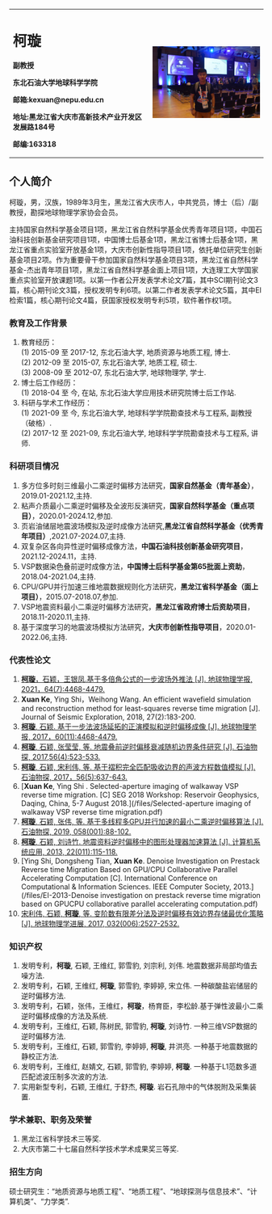 <div>
<table border="0">
  <tr>
    <td width="55%">
      <h1>柯璇</h1>
      <p><b>副教授</b></p>
      <p><b>东北石油大学地球科学学院</b></p>
      <p><b>邮箱:kexuan@nepu.edu.cn</b></p>
      <p><b>地址:黑龙江省大庆市高新技术产业开发区发展路184号</b></p>
      <p><b>邮编:163318</b></p>
    </td>
    <td width="45%">
      <img src="/photos/me-little.jpg" width="100%">
    </td>
  </tr>
</table>
</div>

## 个人简介

柯璇，男，汉族，1989年3月生，黑龙江省大庆市人，中共党员，博士（后）/副教授，勘探地球物理学家协会会员。

主持国家自然科学基金项目1项，黑龙江省自然科学基金优秀青年项目1项，中国石油科技创新基金研究项目1项，中国博士后基金1项，黑龙江省博士后基金1项，黑龙江省重点实验室开放基金1项，大庆市创新性指导项目1项，依托单位研究生创新基金项目2项。作为重要骨干参加国家自然科学基金项目3项，黑龙江省自然科学基金-杰出青年项目1项，黑龙江省自然科学基金面上项目1项，大连理工大学国家重点实验室开放课题1项。以第一作者公开发表学术论文7篇，其中SCI期刊论文3篇，核心期刊论文3篇，授权发明专利6项。以第二作者发表学术论文5篇，其中EI检索1篇，核心期刊论文4篇，获国家授权发明专利5项，软件著作权1项。

### 教育及工作背景
1. 教育经历：  
(1) 2015-09 至 2017-12, 东北石油大学, 地质资源与地质工程, 博士.  
(2) 2012-09 至 2015-07, 东北石油大学, 地质工程, 硕士.  
(3) 2008-09 至 2012-07, 东北石油大学, 地球物理学, 学士.  
2. 博士后工作经历：   
(1) 2018-04 至 今, 在站, 东北石油大学应用技术研究院博士后工作站.
3. 科研与学术工作经历：  
(1) 2021-09 至 今, 东北石油大学, 地球科学学院勘查技术与工程系, 副教授（破格）.  
(2) 2017-12 至 2021-09, 东北石油大学, 地球科学学院勘查技术与工程系, 讲师.

### 科研项目情况
1. 多方位多时刻三维最小二乘逆时偏移方法研究，**国家自然基金（青年基金）**，2019.01-2021.12,主持.
2. 粘声介质最小二乘逆时偏移及全波形反演研究，**国家自然科学基金（重点项目）**，2020.01-2024.12,参加.  
3. 页岩油储层地震波场模拟及逆时成像方法研究,**黑龙江省自然科学基金（优秀青年项目）**,2021.07-2024.07,主持.
4. 双复杂区各向异性逆时偏移成像方法，**中国石油科技创新基金研究项目**，2021.12-2024.11，主持.
5. VSP数据染色叠前逆时成像方法，**中国博士后科学基金第65批面上资助**，2018.04-2021.04,主持.  
6. CPU/GPU并行加速三维地震数据规则化方法研究，**黑龙江省科学基金（面上项目）**，2015.07-2018.07,参加.  
7. VSP地震资料最小二乘逆时偏移方法研究，**黑龙江省政府博士后资助项目**，2018.11-2020.11,主持.  
8. 基于深度学习的地震波场模拟方法研究，**大庆市创新性指导项目**，2020.01-2022.06,主持.

### 代表性论文
1. [**柯璇**，石颖，王银凤.基于多倍角公式的一步波场外推法 [J]. 地球物理学报, 2021，64(7):4468-4479.](/files/基于多倍角公式的一步波场外推法.pdf)
2. **Xuan Ke**, Ying Shi，Weihong Wang. An efficient wavefield simulation and reconstruction method for least-squares reverse time migration [J]. Journal of Seismic Exploration, 2018, 27(2):183-200.
3. [**柯璇**, 石颖. 基于一步法波场延拓的正演模拟和逆时偏移成像 [J]. 地球物理学报, 2017，60(11):4468-4479.](/files/SCI-地球物理学报-基于一步法波场延拓的正演模拟和逆时偏移成像.pdf)
4. [**柯璇**, 石颖, 张莹莹, 等. 地震叠前逆时偏移衰减随机边界条件研究 [J]. 石油物探, 2017,56(4):523-533.](/files/统计源-石油物探-地震叠前逆时偏移衰减随机边界条件研究-正文.pdf)
5. [**柯璇**, 石颖, 宋利伟, 等. 基于褶积完全匹配吸收边界的声波方程数值模拟 [J]. 石油物探, 2017，56(5):637-643.](/files/统计源-石油物探-基于褶积完全匹配吸收边界的声波方程数值模拟-正文.pdf)
6. [**Xuan Ke**, Ying Shi . Selected-aperture imaging of walkaway VSP reverse time migration. [C] SEG 2018 Workshop: Reservoir Geophysics, Daqing, China, 5-7 August 2018.](/files/Selected-aperture imaging of walkaway VSP reverse time migration.pdf)
7. [**柯璇**, 石颖, 张伟, 等. 基于多线程多GPU并行加速的最小二乘逆时偏移算法 [J]. 石油物探, 2019, 058(001):88-102.](/files/基于多线程多GPU并行加速的最小二乘逆时偏移算法.pdf)
8. [**柯璇**, 石颖, 刘诗竹. 地震资料逆时偏移中的图形处理器加速算法 [J]. 计算机系统应用, 2013, 22(011):115-118.](/files/地震资料逆时偏移中的图形处理器加速算法_柯璇.pdf)
9. [Ying Shi, Dongsheng Tian, **Xuan Ke**. Denoise Investigation on Prestack Reverse time Migration Based on GPU/CPU Collaborative Parallel Accelerating Computation [C]. International Conference on Computational & Information Sciences. IEEE Computer Society, 2013.](/files/EI-2013-Denoise investigation on prestack reverse time migration based on GPUCPU collaborative parallel accelerating computation.pdf)
10. [宋利伟, 石颖, **柯璇**, 等. 变阶数有限差分法及逆时偏移有效边界存储最优化策略 [J]. 地球物理学进展, 2017, 032(006):2527-2532.](/files/核心-地球物理学进展-变阶数有限差分法及逆时偏移有效边界存储最优化策略-正文.pdf)

### 知识产权
1. 发明专利，**柯璇**, 石颖, 王维红, 郭雪豹, 刘宗利, 刘伟. 地震数据非局部均值去噪方法.
2. 发明专利，石颖, 王维红, **柯璇**, 郭雪豹, 李婷婷, 宋立伟. 一种碳酸盐岩储层的逆时偏移方法.
3. 发明专利，石颖，张伟，王维红，**柯璇**，杨育臣，李松龄.基于弹性波最小二乘逆时偏移成像的方法及系统.
4. 发明专利，王维红, 石颖, 陈树民, 郭雪豹, **柯璇**, 刘诗竹. 一种三维VSP数据的逆时偏移方法.
5. 发明专利，王维红, 石颖, 郭雪豹, 李婷婷, **柯璇**, 井洪亮. 一种基于地震数据的静校正方法.
6. 发明专利，王维红, 赵婧文, 石颖, 郭雪豹, 李婷婷, **柯璇**. 一种基于L1范数多道匹配滤波压制多次波的方法.
7. 实用新型专利，石颖, 王维红, 于舒杰, **柯璇**. 岩石孔隙中的气体脱附及采集装置.

### 学术兼职、职务及荣誉
1. 黑龙江省科学技术三等奖.
2. 大庆市第二十七届自然科学技术学术成果奖三等奖.

### 招生方向
硕士研究生：“地质资源与地质工程”、“地质工程”、“地球探测与信息技术”、“计算机类”、“力学类”.

